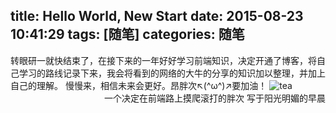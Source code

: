 title: Hello World, New Start
date: 2015-08-23 10:41:29
tags: [随笔]
categories: 随笔
---
转眼研一就快结束了，在接下来的一年好好学习前端知识，决定开通了博客，将自己学习的路线记录下来，我会将看到的网络的大牛的分享的知识加以整理，并加上自己的理解。
慢慢来，相信未来会更好。昂胖次↖(^ω^)↗要加油！
![tea](/img/img.jpg "tea")
<span style="float:right">一个决定在前端路上摸爬滚打的胖次   写于阳光明媚的早晨</span>

